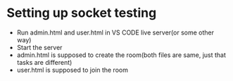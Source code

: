 # Setting up socket testing

- Run admin.html and user.html in VS CODE live server(or some other way)
- Start the server
- admin.html is supposed to create the room(both files are same, just that tasks are different)
- user.html is supposed to join the room